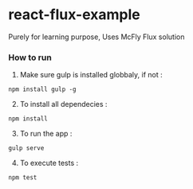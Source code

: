 # react-flux-example
Purely for learning purpose, Uses McFly Flux solution


### How to run

1. Make sure gulp is installed globbaly, if not :
```
npm install gulp -g
```

2. To install all dependecies :
```
npm install
```

3. To run the app :

```
gulp serve
```
4. To execute tests :

```
npm test
```